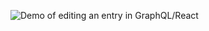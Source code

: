 ![Demo of editing an entry in GraphQL/React](https://github.com/voidskate/graphql-edit/assets/79885954/c356a75c-9fa7-4a1e-91ea-6502e48ffbc8)
